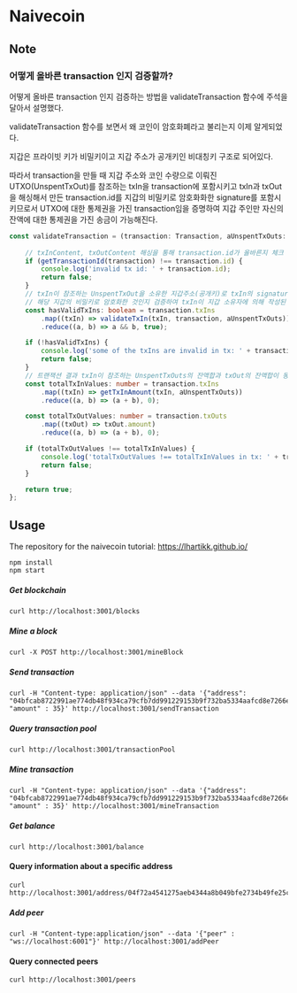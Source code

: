 # Naivecoin

## Note

### 어떻게 올바른 transaction 인지 검증할까?
어떻게 올바른 transaction 인지 검증하는 방법을 validateTransaction 함수에 주석을 달아서 설명했다. 

validateTransaction 함수를 보면서 왜 코인이 암호화폐라고 불리는지 이제 알게되었다. 

지갑은 프라이빗 키가 비밀키이고 지갑 주소가 공개키인 비대칭키 구조로 되어있다.

따라서 transaction을 만들 때 지갑 주소와 코인 수량으로 이뤄진 UTXO(UnspentTxOut)를 참조하는 txIn을 
transaction에 포함시키고 txIn과 txOut을 해싱해서 만든 transaction.id를 지갑의 비밀키로 암호화화한
signature를 포함시키므로서 UTXO에 대한 통제권을 가진 transaction임을 증명하여 
지갑 주인만 자신의 잔액에 대한 통제권을 가진 송금이 가능해진다.

```typescript
const validateTransaction = (transaction: Transaction, aUnspentTxOuts: UnspentTxOut[]): boolean => {
    
    // txInContent, txOutContent 해싱을 통해 transaction.id가 올바른지 체크
    if (getTransactionId(transaction) !== transaction.id) {
        console.log('invalid tx id: ' + transaction.id);
        return false;
    }
    // txIn이 참조하는 UnspentTxOut을 소유한 지갑주소(공개키)로 txIn의 signature가 transaction.id을
    // 해당 지갑의 비밀키로 암호화한 것인지 검증하여 txIn이 지갑 소유자에 의해 작성된 것인지 확인함
    const hasValidTxIns: boolean = transaction.txIns
        .map((txIn) => validateTxIn(txIn, transaction, aUnspentTxOuts))
        .reduce((a, b) => a && b, true);

    if (!hasValidTxIns) {
        console.log('some of the txIns are invalid in tx: ' + transaction.id);
        return false;
    }
    // 트랜잭션 결과 txIn이 참조하는 UnspentTxOuts의 잔액합과 txOut의 잔액합이 동일한지 검증
    const totalTxInValues: number = transaction.txIns
        .map((txIn) => getTxInAmount(txIn, aUnspentTxOuts))
        .reduce((a, b) => (a + b), 0);

    const totalTxOutValues: number = transaction.txOuts
        .map((txOut) => txOut.amount)
        .reduce((a, b) => (a + b), 0);

    if (totalTxOutValues !== totalTxInValues) {
        console.log('totalTxOutValues !== totalTxInValues in tx: ' + transaction.id);
        return false;
    }

    return true;
};
```



## Usage
The repository for the naivecoin tutorial: https://lhartikk.github.io/

```
npm install
npm start
```

##### Get blockchain
```
curl http://localhost:3001/blocks
```

##### Mine a block
```
curl -X POST http://localhost:3001/mineBlock
``` 

##### Send transaction
```
curl -H "Content-type: application/json" --data '{"address": "04bfcab8722991ae774db48f934ca79cfb7dd991229153b9f732ba5334aafcd8e7266e47076996b55a14bf9913ee3145ce0cfc1372ada8ada74bd287450313534b", "amount" : 35}' http://localhost:3001/sendTransaction
```

##### Query transaction pool
```
curl http://localhost:3001/transactionPool
```

##### Mine transaction
```
curl -H "Content-type: application/json" --data '{"address": "04bfcab8722991ae774db48f934ca79cfb7dd991229153b9f732ba5334aafcd8e7266e47076996b55a14bf9913ee3145ce0cfc1372ada8ada74bd287450313534b", "amount" : 35}' http://localhost:3001/mineTransaction
```

##### Get balance
```
curl http://localhost:3001/balance
```

#### Query information about a specific address
```
curl http://localhost:3001/address/04f72a4541275aeb4344a8b049bfe2734b49fe25c08d56918f033507b96a61f9e3c330c4fcd46d0854a712dc878b9c280abe90c788c47497e06df78b25bf60ae64
```

##### Add peer
```
curl -H "Content-type:application/json" --data '{"peer" : "ws://localhost:6001"}' http://localhost:3001/addPeer
```
#### Query connected peers
```
curl http://localhost:3001/peers
```
